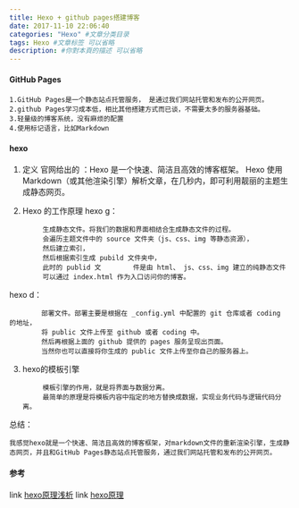 ```yaml
---
title: Hexo + github pages搭建博客
date: 2017-11-10 22:06:40
categories: "Hexo" #文章分类目录
tags: Hexo #文章标签 可以省略
description: #你對本頁的描述 可以省略
---
```

#### GitHub Pages

	1.GitHub Pages是一个静态站点托管服务， 是通过我们网站托管和发布的公开网页。
	2.github Pages学习成本低，相比其他搭建方式而已谈，不需要太多的服务器基础。
	3.轻量级的博客系统，没有麻烦的配置
	4.使用标记语言，比如Markdown
#### hexo
1. 定义 官网给出的
	  ：Hexo 是一个快速、简洁且高效的博客框架。
	  Hexo 使用 Markdown（或其他渲染引擎）解析文章，在几秒内，即可利用靓丽的主题生成静态网页。
2. Hexo 的工作原理
hexo g：

			生成静态文件。将我们的数据和界面相结合生成静态文件的过程。
			会遍历主题文件中的 source 文件夹（js、css、img 等静态资源），
			然后建立索引，
			然后根据索引生成 pubild 文件夹中，
			此时的 publid 文		件是由 html、 js、css、img 建立的纯静态文件
			可以通过 index.html 作为入口访问你的博客。
hexo d：

			部署文件。部署主要是根据在 _config.yml 中配置的 git 仓库或者 coding 的地址，
			将 public 文件上传至 github 或者 coding 中。
			然后再根据上面的 github 提供的 pages 服务呈现出页面。
			当然你也可以直接将你生成的 public 文件上传至你自己的服务器上。
3. hexo的模板引擎

			模板引擎的作用，就是将界面与数据分离。
			最简单的原理是将模板内容中指定的地方替换成数据，实现业务代码与逻辑代码分离。
总结：
		
    我感觉hexo就是一个快速、简洁且高效的博客框架，对markdown文件的重新渲染引擎，生成静态网页，并且和GitHub Pages静态站点托管服务，通过我们网站托管和发布的公开网页。
#### 参考

link [hexo原理浅析](https://segmentfault.com/a/1190000008784436)
link [hexo原理](https://juejin.im/post/598eeaff5188257d592e55bb#heading-1)